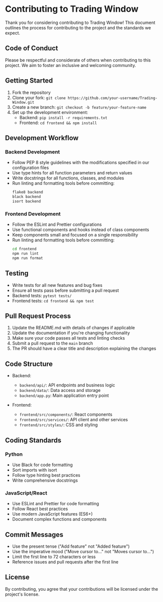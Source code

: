# Contributing to Trading Window

Thank you for considering contributing to Trading Window! This document outlines the process for contributing to the project and the standards we expect.

## Code of Conduct

Please be respectful and considerate of others when contributing to this project. We aim to foster an inclusive and welcoming community.

## Getting Started

1. Fork the repository
2. Clone your fork: `git clone https://github.com/your-username/Trading-Window.git`
3. Create a new branch: `git checkout -b feature/your-feature-name`
4. Set up the development environment:
   - Backend: `pip install -r requirements.txt`
   - Frontend: `cd frontend && npm install`

## Development Workflow

### Backend Development

- Follow PEP 8 style guidelines with the modifications specified in our configuration files
- Use type hints for all function parameters and return values
- Write docstrings for all functions, classes, and modules
- Run linting and formatting tools before committing:
  ```bash
  flake8 backend
  black backend
  isort backend
  ```

### Frontend Development

- Follow the ESLint and Prettier configurations
- Use functional components and hooks instead of class components
- Keep components small and focused on a single responsibility
- Run linting and formatting tools before committing:
  ```bash
  cd frontend
  npm run lint
  npm run format
  ```

## Testing

- Write tests for all new features and bug fixes
- Ensure all tests pass before submitting a pull request
- Backend tests: `pytest tests/`
- Frontend tests: `cd frontend && npm test`

## Pull Request Process

1. Update the README.md with details of changes if applicable
2. Update the documentation if you're changing functionality
3. Make sure your code passes all tests and linting checks
4. Submit a pull request to the `main` branch
5. The PR should have a clear title and description explaining the changes

## Code Structure

- Backend:
  - `backend/api/`: API endpoints and business logic
  - `backend/data/`: Data access and storage
  - `backend/app.py`: Main application entry point

- Frontend:
  - `frontend/src/components/`: React components
  - `frontend/src/services/`: API client and other services
  - `frontend/src/styles/`: CSS and styling

## Coding Standards

### Python

- Use Black for code formatting
- Sort imports with isort
- Follow type hinting best practices
- Write comprehensive docstrings

### JavaScript/React

- Use ESLint and Prettier for code formatting
- Follow React best practices
- Use modern JavaScript features (ES6+)
- Document complex functions and components

## Commit Messages

- Use the present tense ("Add feature" not "Added feature")
- Use the imperative mood ("Move cursor to..." not "Moves cursor to...")
- Limit the first line to 72 characters or less
- Reference issues and pull requests after the first line

## License

By contributing, you agree that your contributions will be licensed under the project's license.
